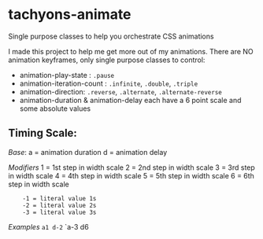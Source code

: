 # tachyons-animate
Single purpose classes to help you orchestrate CSS animations

I made this project to help me get more out of my animations. There are NO animation keyframes, only single purpose classes to control:
- animation-play-state : `.pause`
- animation-iteration-count : `.infinite`, `.double`, `.triple`
- animation-direction: `.reverse`, `.alternate`, `.alternate-reverse`
- animation-duration & animation-delay each have a 6 point scale and some absolute values

## Timing Scale:

*Base*:
        a = animation duration
        d = animation delay

*Modifiers*
        1 = 1st step in width scale
        2 = 2nd step in width scale
        3 = 3rd step in width scale
        4 = 4th step in width scale
        5 = 5th step in width scale
        6 = 6th step in width scale

        -1 = literal value 1s
        -2 = literal value 2s
        -3 = literal value 3s
        
*Examples*
        `a1 d-2`
        `a-3 d6
